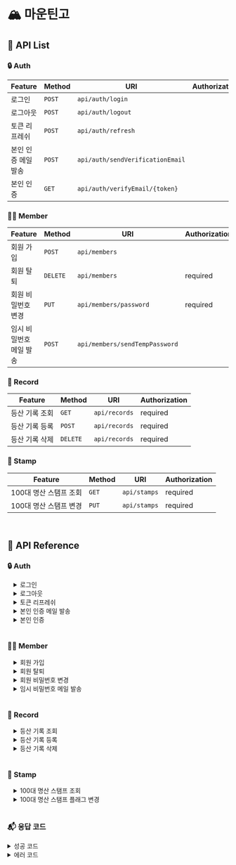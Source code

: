 # 🏔 마운틴고

## 📝 API List

### 🔒 Auth

|Feature | Method     | URI               | Authorization |
|-------|------------|--------------------|---------------|
|로그인| `POST`     | `api/auth/login`  | |
|로그아웃| `POST` | `api/auth/logout`| |
|토큰 리프레쉬| `POST` | `api/auth/refresh` | |
|본인 인증 메일 발송| `POST`   | `api/auth/sendVerificationEmail` | |
|본인 인증| `GET`      | `api/auth/verifyEmail/{token}`  | |

### 🙍‍♀️ Member

|Feature| Method     | URI |             Authorization |
|-----|------------|--------------------|---------------|
| 회원 가입 | `POST`     | `api/members`  ||
| 회원 탈퇴| `DELETE` | `api/members`       | required|
| 회원 비밀번호 변경 | `PUT`      | `api/members/password`| required |
| 임시 비밀번호 메일 발송| `POST` | `api/members/sendTempPassword`  | |

### 📰 Record

|Feature         | Method      | URI | Authorization |
|-----|------------|--------------------|------|
| 등산 기록 조회 | `GET`     | `api/records`  | required |
| 등산 기록 등록| `POST` | `api/records`       | required |
| 등산 기록 삭제 | `DELETE`      | `api/records`| required |

### 🚩 Stamp

|Feature| Method   | URI |Authorization |
|-----|------------|--------------------|------|
| 100대 명산 스탬프 조회 | `GET`  | `api/stamps`  | required |
| 100대 명산 스탬프 변경 | `PUT` | `api/stamps`  | required |


<br>

## 📝 API Reference

### 🔒 Auth

<details markdown="1" style="margin-left:14px">
<summary>로그인</summary>

**로그인**
----
엑세스 토큰을 발급합니다.

* **URL**

  api/auth/login

* **Method**

  `POST`

* **Request**

  ***Request Body***
  
  |Name| Type      |Length|Description|Required|
  |-----| --------|-----------|---------|-----------|
  |email| `String` |          | 이메일   | Y         |
  |password| `String`|        | 비밀번호 |  Y        |

  ***Sample Request***   
```
Content-type: application/json;charset=UTF-8
{
    "email": "mago@test.com",
    "password": "gogo2023"
}
```
* **Response**

  ***Response Body***

  |Name| Type     | Description |
  |-----| --------|-----------|
  | accessToken| `String` | 엑세스 토큰 |
  | refreshToken| `String` | 리프레쉬 토큰 |
  | user.email | `String` | 이메일 |
  | user.name | `String` | 이름 |
  
  ***Success Response***  
```
HTTP 200 OK
Content-type: application/json;charset=UTF-8
{
    "code": 0,
    "message": "요청이 성공적으로 처리 되었습니다.",
    "data": {
        "accessToken": "eyJhcGciOiJIUzI1NiJ9.eyFzdWIiOiJyaGFsZHVkODlASZ21hawdY29tIiwiaWF0IjoxNj...",
        "refreshToken": "eyJhcGciOiJIUzI1NiJ9.eyFzdWIiOiJyaGFsZHVkODlASZ21hawdY29tIiwiaWF0IjoxN...",
        "user": {
            "email": "mago@test.com",
            "name": "마고"
        }
    }
}
```
</details>

<details markdown="1" style="margin-left:14px">
<summary>로그아웃</summary>

**로그아웃**
----
엑세스 토큰을 블록 처리합니다.

* **URL**

  api/auth/logout

* **Method**

  `POST`

* **Request**

  ***Request Body***
  
  |Name| Type      |Length|Description|Required|
  |-----| --------|-----------|---------|-----------|
  |accessToken| `String` |          | 엑세스 토큰   |          |

  ***Sample Request*** 
```
Content-type: application/json;charset=UTF-8
{
    "accessToken": "eyJhbGciOiJIUsd1NiJ9.eyJzdWIiOiJyaGFsZHVkODOSZ21haWwuY29tIiwiaWF0IjoxNjc0...."
}   
```
* **Response**

  ***Response Body***

  |Name| Type     | Description |
  |-----| --------|-----------|
  | accessToken| `String` | 엑세스 토큰 |
  | refreshToken| `String` | 리프레쉬 토큰 |
  
  ***Success Response***
```
HTTP 200 OK
Content-type: application/json;charset=UTF-8
{
    "code": 0,
    "message": "요청이 성공적으로 처리 되었습니다.",
    "data": null
}
```
</details>


<details markdown="1" style="margin-left:14px">
<summary>토큰 리프레쉬</summary>

**토큰 리프레쉬**
----
액세스 토큰 또는 리프레쉬 토큰을 재발급 합니다.

* **URL**

  api/auth/refresh

* **Method**

  `POST`

* **Request**

  ***Request Body***
  
  |Name| Type      |Length|Description|Required|
  |-----| --------|-----------|---------|-----------|
  |accessToken| `String` |          | 엑세스 토큰   |   Y       |
  |refreshToken| `String` |          | 엑세스 토큰   |     Y     |

  ***Sample Request*** 
```
Content-type: application/json;charset=UTF-8
{
    "accessToken": "eyJdbGciOiIUzD1NiJ9.eyJzdWIiOiJyaGFsZKVkOD2AZ21haWwuY29tIiwiaWF0IjoxNkc0ODg3N...",
    "refreshToken": "eyJdbGciOiJIUzD1NiJ9.eyJzdWIiOiJyaGFsZKVkOD2AZ21haWwuY29tIiwiaWF0IjoxNkc0ODg3..."
}
```
* **Response**

  ***Response Body***

  |Name| Type     | Description |
  |-----| --------|-----------|
  | accessToken| `String` | 엑세스 토큰 |
  | refreshToken| `String` | 리프레쉬 토큰 |
  
  ***Success Response***
```
HTTP 200 OK
Content-type: application/json;charset=UTF-8
{
    "code": 0,
    "message": "요청이 성공적으로 처리 되었습니다.",
    "data": {
        "accessToken": "eyJdbGciOiIUzD1NiJ9.eyJzdWIiOiJyaGFsZKVkOD2AZ21haWwuY29tIiwiaWF0IjoxNkc0ODg3N...",
        "refreshToken": "eyJdbGciOiJIUzD1NiJ9.eyJzdWIiOiJyaGFsZKVkOD2AZ21haWwuY29tIiwiaWF0IjoxNkc0ODg3..."
    }
}
```
</details>


<details markdown="1" style="margin-left:14px">
<summary>본인 인증 메일 발송</summary>

**본인 인증 메일 발송**
----
본인 인증 메일을 발송합니다.

* **URL**

  api/auth/sendVerificationEmail

* **Method**

  `POST`

* **Request**

  ***Request Body***
  
  |Name| Type      |Length|Description|Required|
  |-----| --------|-----------|---------|-----------|
  |email| `String` |          | 이메일   |   Y       |


  ***Sample Request*** 
```
Content-type: application/json;charset=UTF-8
{
    "email": "mago@test.com",
}
```
* **Response**

  ***Response Body***

  |Name| Type     | Description |
  |-----| --------|-----------|
  | accessToken| `String` | 엑세스 토큰 |

  
  ***Success Response***
```
HTTP 200 OK
Content-type: application/json;charset=UTF-8
{
    "code": 0,
    "message": "요청이 성공적으로 처리 되었습니다.",
    "data": "mago@test.com"
}
```
</details>


<details markdown="1" style="margin-left:14px">
<summary>본인 인증</summary>

**본인 인증**
----
본인 인증을 수행합니다.

* **URL**

  api/auth/verifyEmail/{token}

* **Method**

  `GET`

* **Request**

  ***Request Params***
  
  |Name| Type      |Length|Description|Required|
  |-----| --------|-----------|---------|-----------|
  |token| `String` |          | 본인 인증 토큰   |   Y       |
  
  ***Sample Request*** 
```
.../api/auth/verifyEmail/JzdWIiOiJyaGFsZKVkOD2AZ21haWwuY29tIiJzdWIiOiJyaGFsZKVkOD2AZ21haWwuY29tI
```
* **Response**

  ***인증 완료 화면 Redirect***

</details>

<br>

### 🙍‍♀️ Member

<details markdown="1" style="margin-left:14px">
<summary>회원 가입</summary>


**회원 가입**
----
회원 정보를 등록합니다.

* **URL**

  api/members

* **Method**

  `POST`

* **Request**

  ***Request Body***
  
  |Name| Type     | Length |Description | Required |
  |-----| --------|-----------|---------|-----------|
  | email| `String` |    ~100     | 이메일 | Y |
  | name | `String` | ~10 | 이름 | Y|
  | password | `String`| 8~20 | 비밀번호 | Y|
  | passwordConfirm | `String` | 8~20|비밀번호 확인 | Y|
  
  ***Sample Request*** 
```
Content-type: application/json;charset=UTF-8
{
    "email": "mago@test.com",
    "name": "마고",
    "password": "gogo2023",
    "passwordConfirm": "gogo2023"
}
```
* **Response**

  ***Response Body***

  |Name| Type     | Description |
  |-----| --------|-----------|
  | email| `String` | 가입 완료 이메일 |

  ***Success Response***
```
HTTP 200 OK
Content-type: application/json;charset=UTF-8
{
    "code": 0,
    "message": "요청이 성공적으로 처리 되었습니다.",
    "data": {
        "email": "mago@test.com"
    }
}
```

</details>

<details markdown="1" style="margin-left:14px">
<summary>회원 탈퇴</summary>

**회원 탈퇴**
----
회원 정보를 삭제 합니다.

* **URL**

  api/members

* **Method**

  `DELETE`

* **Request**

  ***Request Body***
  
  |Name| Type     | Length |Description | Required |
  |-----| --------|-----------|---------|-----------|
  | password| `String` |         | 비밀번호 | Y |

  
  ***Sample Request*** 
```
Authorization: AccessToken
Content-type: application/json;charset=UTF-8
{
    "password": "gogo2023
}
```
* **Response**

  ***Response Body***

  |Name| Type     | Description |
  |-----| --------|-----------|
  | email| `String` | 탈퇴 완료 이메일 |

  ***Success Response***
```
HTTP 200 OK
Content-type: application/json;charset=UTF-8
{
    "code": 0,
    "message": "요청이 성공적으로 처리 되었습니다.",
    "data": {
        "email": "mago@test.com"
    }
}
```

</details>


<details markdown="1" style="margin-left:14px">
<summary>회원 비밀번호 변경</summary>

**회원 비밀번호 변경**
----
회원의 비밀번호를 변경합니다.

* **URL**

  api/members/password

* **Method**

  `PUT`

* **Request**

  ***Request Body***
  
  |Name| Type     | Length |Description | Required |
  |-----| --------|-----------|---------|-----------|
  | password| `String` |         | 기존 비밀번호 | Y |
  | newPassword | `String` | 8~20 | 신규 비밀번호 | Y|
  | newPasswordConfirm | `String`| 8~20 | 신규 비밀번호 확인 | Y|
  
  ***Sample Request*** 
```
Authorization: AccessToken
Content-type: application/json;charset=UTF-8
{
    "password": "gogo2023",
    "newPassword": "2023gogo",
    "newPasswordConfirm": "2023gogo"
}
```
* **Response**

  ***Response Body***

  |Name| Type     | Description |
  |-----| --------|-----------|
  | email| `String` | 이메일 |

  ***Success Response***
```
HTTP 200 OK
Content-type: application/json;charset=UTF-8
{
    "code": 0,
    "message": "요청이 성공적으로 처리 되었습니다.",
    "data": {
        "email": "mago@test.com"
    }
}
```
</details>


<details markdown="1" style="margin-left:14px">
<summary>임시 비밀번호 메일 발송 </summary>

**임시 비밀번호 메일 발송**
----
임시 비밀번호를 발급하여 메일로 전송합니다.

* **URL**

  api/members/sendTempPassword

* **Method**

  `POST`

* **Request**

  ***Request Body***
  
  |Name| Type     | Length |Description | Required |
  |-----| --------|-----------|---------|-----------|
  | email | `String` |         | 이메일| Y |
  | name | `String` |    | 이름 | Y|

  
  ***Sample Request*** 
```
Content-type: application/json;charset=UTF-8
{
    "email": "mago@test.com",
    "name": "마고"
}
```

* **Response**

  ***Response Body***

  |Name| Type     | Description |
  |-----| --------|-----------|
  | email| `String` | 이메일 |
  | name| `String` | 이름 |
  
  ***Success Response:***
```
HTTP 200 OK
Content-type: application/json;charset=UTF-8
{
    "code": 0,
    "message": "요청이 성공적으로 처리 되었습니다.",
    "data": {
        "email": "mago@test.com",
        "name": "마고"
    }
}
```
</details>


<br>

### 📰 Record

<details markdown="1" style="margin-left:14px">
<summary>등산 기록 조회</summary>

**등산 기록 조회**
----
등산 기록 목록을 조회합니다.

* **URL**

  api/records

* **Method**

  `GET`

* **Request**

  ***Request Params***
  
  |Name| Type     | Length |Description | Required |
  |-----| --------|-----------|---------|-----------|
  | page | `Integer` |         | 페이지 번호|  |
  | size | `Integer` |    | 사이즈 | |
  
  ***Sample Request*** 
```
Authorization: AccessToken
.../api/records?page=3
```

* **Response**

  ***Response Body***

  |Name| Type     | Description |
  |-----| --------|-----------|
  | uid| `Long` | 레코드 아이디 |
  | email| `String` | 이메일 |
  | yymmdd| `String` | 등산 일자 |
  | mountain| `String` | 산 이름 |
  | startDatetime| `String` | 시작 시각 |
  | endDatetime| `String` | 종료 시각 |
  | distance| `Float` | 거리 |
  | minAltitude| `Float` | 최소 고도 |
  | maxAltitude| `Float` | 최대 고도 |
  | totalTime| `Integer` | 전체 시간 |
  | hikingTime| `Integer` | 등산 시간 |
  | breakTime| `Integer` | 휴식 시간 |
  | avgSpeed| `Float` | 평균 속도 |
  | imgPath| `String` | 스냅샷 경로 |

  
  ***Success Response:***
```
HTTP 200 OK
Content-type: application/json;charset=UTF-8
{
    "code": 0,
    "message": "요청이 성공적으로 처리 되었습니다.",
    "data": {
        "content": [
            {
                "uid": 213,
                "email": "mago@test.com",
                "yymmdd": "20230128",
                "mountain": "가덕산",
                "startDatetime": "2023-01-28T08:16:59",
                "endDatetime": "2023-01-28T12:17:08",
                "distance": 5.0268,
                "minAltitude": 72,
                "maxAltitude": 305.7,
                "totalTime": 14402,
                "hikingTime": 10802,
                "breakTime": 3600,
                "avgSpeed": 1.50729,
                "imgPath": "file:///data/user/0/com.gom.mago/cache/AirMapSnapshot8994814948568585903.png"
            },
            {
              ... 
            }, ...
     
        ],
        "pageable": {
            "sort": {
                "sorted": true,
                "unsorted": false,
                "empty": false
            },
            "offset": 0,
            "pageNumber": 0,
            "pageSize": 10,
            "paged": true,
            "unpaged": false
        },
        "totalPages": 1,
        "totalElements": 3,
        "last": true,
        "size": 10,
        "number": 0,
        "sort": {
            "sorted": true,
            "unsorted": false,
            "empty": false
        },
        "numberOfElements": 1,
        "first": true,
        "empty": false
    }
}
```
</details>

<details markdown="1" style="margin-left:14px">
<summary>등산 기록 등록</summary>

**등산 기록 등록**
----
등산 기록을 등록합니다.

* **URL**

  api/records

* **Method**

  `POST`

* **Request**

  ***Request Body***
  
  |Name| Type     | Length |Description | Required |
  |-----| --------|-----------|---------|-----------|
  | mountain| `String` | |산 이름 | Y|
  | startDatetime| `String`| | 시작 시각 |Y|
  | endDatetime| `String`| | 종료 시각 |Y|
  | distance| `Float`| | 거리 |Y|
  | minAltitude| `Float`| | 최소 고도 |Y|
  | maxAltitude| `Float`| | 최대 고도 |Y|
  | breakTime| `Integer`| | 휴식 시간 |Y|
  | imgPath| `String`| | 스냅샷 경로 | |

    ***Sample Request*** 
```
Authrozation: AccessToken
Content-type: application/json;charset=UTF-8
{
    "mountain": "수락산",
    "startDatetime": "2022-12-05T08:00:00",
    "endDatetime": "2022-12-05T13:00:00",
    "distance": "8.53",
    "minAltitude": "10.22",
    "maxAltitude": "536.32",
    "breakTime": "5260",
    "imgPath": ""
}
```

* **Response**

  ***Response Body***

  |Name| Type     | Description |
  |-----| --------|-----------|
  | uid| `Long` | 레코드 아이디 |
  | email| `String` | 이메일 |
  | yymmdd| `String` | 등산 일자 |
  | mountain| `String` | 산 이름 |
  | startDatetime| `String` | 시작 시각 |
  | endDatetime| `String` | 종료 시각 |
  | distance| `Float` | 거리 |
  | minAltitude| `Float` | 최소 고도 |
  | maxAltitude| `Float` | 최대 고도 |
  | totalTime| `Integer` | 전체 시간 |
  | hikingTime| `Integer` | 등산 시간 |
  | breakTime| `Integer` | 휴식 시간 |
  | avgSpeed| `Float` | 평균 속도 |
  | imgPath| `String` | 스냅샷 경로 |

  
  ***Success Response:***
```
HTTP 200 OK
Content-type: application/json;charset=UTF-8
{
    "code": 0,
    "message": "요청이 성공적으로 처리 되었습니다.",
    "data": {
        "uid": 214,
        "email": "mago@test.com",
        "yymmdd": "20221205",
        "mountain": "수락산",
        "startDatetime": "2022-12-05T08:00:00",
        "endDatetime": "2022-12-05T13:00:00",
        "distance": 8.53,
        "minAltitude": 10.22,
        "maxAltitude": 536.32,
        "totalTime": 18000,
        "hikingTime": 12740,
        "breakTime": 5260,
        "avgSpeed": 2.41037,
        "imgPath": ""
    }
}
```
</details>

<details markdown="1" style="margin-left:14px">
<summary>등산 기록 삭제</summary>

**등산 기록 삭제**
----
등산 기록을 삭제합니다.

* **URL**

  api/records

* **Method**

  `DELETE`

* **Request**

  ***Request Body***
  
  |Name| Type     | Length |Description | Required |
  |-----| --------|-----------|---------|-----------|
  | ids| `Array<String>` | |기록 아이디 리스트 | Y|


    ***Sample Request*** 
```
Authrozation: AccessToken
Content-type: application/json;charset=UTF-8
{  "ids" : [ "213", "214"]}
```

* **Response**

  ***Response Body***

  |Name| Type     | Description |
  |-----| --------|-----------|
  | ids| `Array<String>` | 삭제된 기록 아이디 리스트 |


  
  ***Success Response:***
```
HTTP 200 OK
Content-type: application/json;charset=UTF-8
{
    "code": 0,
    "message": "요청이 성공적으로 처리 되었습니다.",
    "data": {
        "ids": [
            213,
            214
        ]
    }
}
```
</details>

<br>

### 🚩 Stamp

<details markdown="1" style="margin-left:14px">
<summary>100대 명산 스탬프 조회</summary>

**100대 명산 스탬프 조회**
----
100대 명산 등정 여부 플래그를 조회합니다.

* **URL**

  api/stamps

* **Method**

  `GET`
  
  ***Sample Request*** 
```
Authrozation: AccessToken
.../api/stamps
```

* **Response**

  ***Response Body***

  |Name| Type     | Description |
  |-----| --------|-----------|
  | mountainId| `Long` | 산 아이디 |
  | mountainName| `String` | 산 이름 |
  | regionType| `String` | 지역 타입 |
  | regionName| `String` | 지역 이름 |
  | positionX| `Integer` | 지도 내 position:left |
  | positionY| `Integer` | 지도 내 position:top |
  | flag| `Boolean` | 삭제된 기록 아이디 리스트 |

  
  ***Success Response:***
```
HTTP 200 OK
Content-type: application/json;charset=UTF-8
{
    "code": 0,
    "message": "요청이 성공적으로 처리 되었습니다.",
    "data": [
        {
            "mountainId": 1,
            "mountainName": "가리산",
            "regionType": "GW",
            "regionName": "강원도",
            "positionX": 149,
            "positionY": 163,
            "flag": false
        },
        
        ...
        
        {
            "mountainId": 100,
            "mountainName": "희양산",
            "regionType": "GB",
            "regionName": "경상북도",
            "positionX": 52,
            "positionY": 117,
            "flag": true
        }
    ]
}
```
</details>

<details markdown="1" style="margin-left:14px">
<summary>100대 명산 스탬프 플래그 변경</summary>

**100대 명산 스탬프 변경**
----
100대 명산 등정 여부 플래그를 변경합니다.

* **URL**

  api/stamps

* **Method**

  `PUT`
  
  ***Sample Request*** 
```
Authrozation: AccessToken
Content-type: application/json;charset=UTF-8
{
    "mountainId": "93",
    "flag": "true"
}
```

* **Response**

  ***Response Body***

  |Name| Type     | Description |
  |-----| --------|-----------|
  | uid| `Long` | 스탬프 아이디 |
  | email| `String` | 이메일 |
  | mountainId| `Long` | 산 아이디 |
  | flag| `Boolean` | 등정 여부 |

  
  ***Success Response:***
```
HTTP 200 OK
Content-type: application/json;charset=UTF-8
{
    "code": 0,
    "message": "요청이 성공적으로 처리 되었습니다.",
    "data": {
        "uid": 247,
        "email": "mago@test.com",
        "mountainId": 93,
        "flag": true
    }
}
```
</details>

<br>

### 📬 응답 코드
<details markdown="1">
<summary>성공 코드</summary>

**성공 코드**

----

* **코드 정의**
  |Code| Http Status |Message |
  |-----|--------|-----------|
  |`0`| `200` | 요청이 성공적으로 처리 되었습니다.|

* **Response**

  |Name| Type     | Description |
  |-----| --------|-----------|
  | code| `Integer` | 코드 |
  | message| `String` | 메세지|
  | data| `Object` | 데이터 |

* **Success Response:**
```
HTTP 200 OK
Content-type: application/json;charset=UTF-8
{
    "code": 0,
    "message": "요청이 성공적으로 처리 되었습니다.",
    "data": {
        ... 
    }
}
```
</details>


<details markdown="1">
<summary>에러 코드</summary>

**에러 코드**
----

* **코드 정의**
  |Code| Http Status |Message |
  |-----|--------|-----------|
  |`100`| `500` | 서버에서 에러가 발생하였습니다.|
  |`101`| `400` | 잘못된 요청입니다.|  
  |`200`| `401` | 권한이 없습니다.|
  |`201`| `401` | 이메일 본인 인증이 완료되지 않았습니다.|  
  |`202`| `401` | 토큰이 만료되었습니다.|
  |`203`| `401` | 리프레쉬 토큰이 유효하지 않습니다.|    
   |`204`| `401` | 엑세스 토큰이 유효하지 않습니다.|
  |`205`| `404` | 인증에 실패했습니다. 입력한 사용자 이름 또는 비밀번호가 잘못 되었습니다. |  
  |`206`| `400` | 비밀 번호와 확인용 비밀번호가 일치하지 않습니다.|
  |`300`| `400` | 이미 가입된 이메일입니다.|  
  |`301`| `404` | 일치하는 사용자가 없습니다. 입력한 정보를 다시 확인해주세요.|
  |`401`| `500` | 이메일 전송에 실패하였습니다.|    

  
* **Response**

  |Name| Type     | Description |
  |-----| --------|-----------|
  | code| `Integer` | 코드 |
  | message| `String` | 메세지|


* **Error Response:**
```
HTTP/1.1 404 Not Found
{
    "code": 205,
    "message": "인증에 실패했습니다. 입력한 사용자 이름 또는 비밀번호가 잘못 되었습니다. "
}
```
</details>
